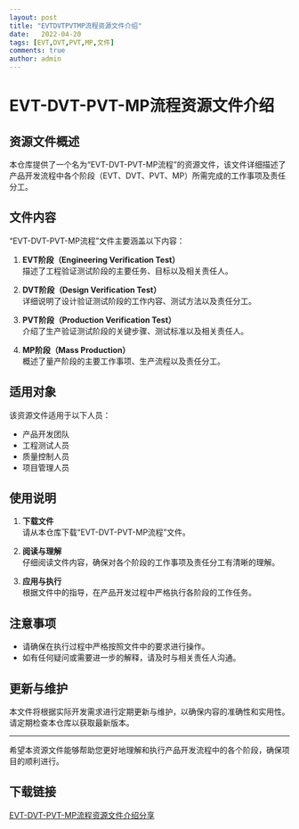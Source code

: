 ```yaml
---
layout: post
title: "EVTDVTPVTMP流程资源文件介绍"
date:   2022-04-20
tags: [EVT,DVT,PVT,MP,文件]
comments: true
author: admin
---
```

# EVT-DVT-PVT-MP流程资源文件介绍

## 资源文件概述

本仓库提供了一个名为“EVT-DVT-PVT-MP流程”的资源文件，该文件详细描述了产品开发流程中各个阶段（EVT、DVT、PVT、MP）所需完成的工作事项及责任分工。

## 文件内容

“EVT-DVT-PVT-MP流程”文件主要涵盖以下内容：

1. **EVT阶段（Engineering Verification Test）**  
   描述了工程验证测试阶段的主要任务、目标以及相关责任人。

2. **DVT阶段（Design Verification Test）**  
   详细说明了设计验证测试阶段的工作内容、测试方法以及责任分工。

3. **PVT阶段（Production Verification Test）**  
   介绍了生产验证测试阶段的关键步骤、测试标准以及相关责任人。

4. **MP阶段（Mass Production）**  
   概述了量产阶段的主要工作事项、生产流程以及责任分工。

## 适用对象

该资源文件适用于以下人员：

- 产品开发团队
- 工程测试人员
- 质量控制人员
- 项目管理人员

## 使用说明

1. **下载文件**  
   请从本仓库下载“EVT-DVT-PVT-MP流程”文件。

2. **阅读与理解**  
   仔细阅读文件内容，确保对各个阶段的工作事项及责任分工有清晰的理解。

3. **应用与执行**  
   根据文件中的指导，在产品开发过程中严格执行各阶段的工作任务。

## 注意事项

- 请确保在执行过程中严格按照文件中的要求进行操作。
- 如有任何疑问或需要进一步的解释，请及时与相关责任人沟通。

## 更新与维护

本文件将根据实际开发需求进行定期更新与维护，以确保内容的准确性和实用性。请定期检查本仓库以获取最新版本。

---

希望本资源文件能够帮助您更好地理解和执行产品开发流程中的各个阶段，确保项目的顺利进行。

## 下载链接

[EVT-DVT-PVT-MP流程资源文件介绍分享](https://pan.quark.cn/s/0aedbd74c63b)
